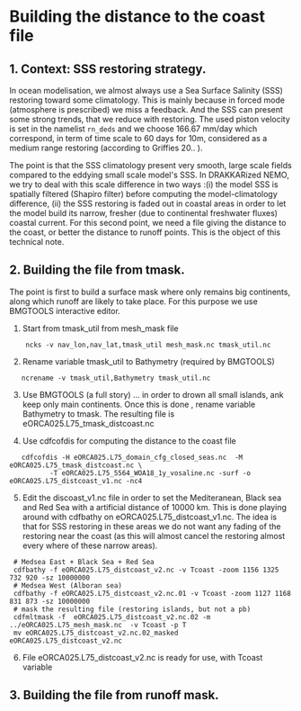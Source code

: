 # Building the distance to the coast file
## 1. Context: SSS restoring strategy.
In  ocean modelisation, we almost always use a Sea Surface Salinity (SSS) restoring toward some climatology. This is mainly because in forced mode (atmosphere
is prescribed) we miss a feedback. And the SSS can present some strong trends, that we reduce with restoring.  The used piston velocity  is set in the 
namelist `rn_deds` and we choose 166.67 mm/day which correspond, in term of time scale to 60 days for 10m, considered as a medium range restoring (according 
to Griffies 20.. ).  

The point is that the SSS climatology present very smooth, large scale fields compared to the eddying small scale model's SSS. 
In DRAKKARized NEMO, we try to deal with this scale difference in two ways :(i) the model SSS is spatially filtered (Shapiro filter) before computing the 
model-climatology difference, (ii) the SSS restoring is faded out in coastal areas in order to let the model build its narrow, fresher (due to continental freshwater
fluxes) coastal current.  For this second point, we need a file giving the distance to the coast, or better the distance to runoff points. This is the object of this
technical note.

## 2. Building the file from tmask.
  The point is first to build a surface mask where only remains big continents, along which runoff are likely to take place.
For this purpose we use BMGTOOLS interactive editor.

  1. Start from tmask_util from mesh_mask file 

```
    ncks -v nav_lon,nav_lat,tmask_util mesh_mask.nc tmask_util.nc
```

  2. Rename variable tmask_util to Bathymetry (required by BMGTOOLS)

```
   ncrename -v tmask_util,Bathymetry tmask_util.nc
```

  3. Use BMGTOOLS (a full story) ... in order to drown all small islands, ank keep only main continents.
   Once this is done , rename variable Bathymetry to tmask. The resulting file is eORCA025.L75_tmask_distcoast.nc 

  4. Use cdfcofdis for computing the distance to the coast file

```
   cdfcofdis -H eORCA025.L75_domain_cfg_closed_seas.nc  -M eORCA025.L75_tmask_distcoast.nc \
          -T eORCA025.L75_5564_WOA18_1y_vosaline.nc -surf -o eORCA025.L75_distcoast_v1.nc -nc4
```

  5. Edit the discoast_v1.nc file in order to set the Mediteranean, Black sea and Red Sea with a artificial distance of 10000 km.
    This is done playing around with cdfbathy on eORCA025.L75_distcoast_v1.nc.  The idea is that for SSS restoring in these areas
we do not want any fading of the restoring near the coast (as this will almost cancel the restoring almost every where of these narrow areas). 


```
 # Medsea East + Black Sea + Red Sea
 cdfbathy -f eORCA025.L75_distcoast_v2.nc -v Tcoast -zoom 1156 1325 732 920 -sz 10000000 
 # Medsea West (Alboran sea)
 cdfbathy -f eORCA025.L75_distcoast_v2.nc.01 -v Tcoast -zoom 1127 1168 831 873 -sz 10000000 
 # mask the resulting file (restoring islands, but not a pb)
 cdfmltmask -f  eORCA025.L75_distcoast_v2.nc.02 -m ../eORCA025.L75_mesh_mask.nc  -v Tcoast -p T 
 mv eORCA025.L75_distcoast_v2.nc.02_masked eORCA025.L75_distcoast_v2.nc
```

  6.  File eORCA025.L75_distcoast_v2.nc is ready for use, with Tcoast variable


## 3. Building the file from runoff mask.
